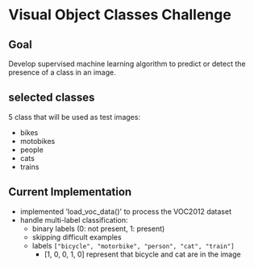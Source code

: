 # Visual Object Classes Challenge

## Goal

Develop supervised machine learning algorithm to predict or detect the presence of a class in an image.

## selected classes

5 class that will be used as test images:

- bikes
- motobikes
- people
- cats
- trains

## Current Implementation

- implemented 'load_voc_data()' to process the VOC2012 dataset
- handle multi-label classification:
  - binary labels (0: not present, 1: present)
  - skipping difficult examples
  - labels `["bicycle", "motorbike", "person", "cat", "train"]`
    - [1, 0, 0, 1, 0] represent that bicycle and cat are in the image
